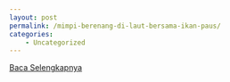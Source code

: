 ```yaml
---
layout: post
permalink: /mimpi-berenang-di-laut-bersama-ikan-paus/
categories:
    - Uncategorized
---
```


[Baca Selengkapnya](/03)